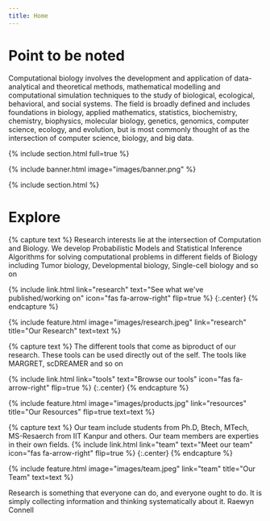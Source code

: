 ```yaml
---
title: Home
---
```


# Point to be noted

Computational biology involves the development and application of data-analytical and theoretical methods, mathematical modelling and computational simulation techniques to the study of biological, ecological, behavioral, and social systems. The field is broadly defined and includes foundations in biology, applied mathematics, statistics, biochemistry, chemistry, biophysics, molecular biology, genetics, genomics, computer science, ecology, and evolution, but is most commonly thought of as the intersection of computer science, biology, and big data.
<!-- {%
  include link.html
  type="github"
  icon=""
  text="See the template on GitHub"
  link="greenelab/cosmos-lab"
  style="button"
%}
{%
  include link.html
  type="docs"
  icon=""
  text="See the documentation"
  link="https://github.com/greenelab/cosmos-lab/wiki"
  style="button"
%}
{:.center} -->

{% include section.html full=true %}

{% include banner.html image="images/banner.png" %}

{% include section.html %}

# Explore

{% capture text %}
Research interests lie at the intersection of Computation and Biology. We develop Probabilistic Models and Statistical Inference Algorithms for solving computational problems in different fields of Biology including Tumor biology, Developmental biology, Single-cell biology and so on

{%
  include link.html
  link="research"
  text="See what we've published/working on"
  icon="fas fa-arrow-right"
  flip=true
%}
{:.center}
{% endcapture %}

{%
  include feature.html
  image="images/research.jpeg"
  link="research"
  title="Our Research"
  text=text
%}

{% capture text %}
The different tools that come as biproduct of our research. These tools can be used directly out of the self. The tools like MARGRET, scDREAMER and so on

{%
  include link.html
  link="tools"
  text="Browse our tools"
  icon="fas fa-arrow-right"
  flip=true
%}
{:.center}
{% endcapture %}

{%
  include feature.html
  image="images/products.jpg"
  link="resources"
  title="Our Resources"
  flip=true
  text=text
%}

{% capture text %}
Our team include students from Ph.D, Btech, MTech, MS-Resaerch from IIT Kanpur and others. Our team members are experties in their own fields. 
{%
  include link.html
  link="team"
  text="Meet our team"
  icon="fas fa-arrow-right"
  flip=true
%}
{:.center}
{% endcapture %}

{%
  include feature.html
  image="images/team.jpeg"
  link="team"
  title="Our Team"
  text=text
%}

Research is something that everyone can do, and everyone ought to do. It is simply collecting information and thinking systematically about it.
Raewyn Connell

